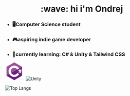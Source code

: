 <h1 align="center"> :wave: hi i'm Ondrej </h1>

- ### 🖥️Computer Science student
- ### 🎮aspiring indie game developer
- ### 📖currently learning: C# & Unity & Tailwind CSS
<div>
  <img src="https://github.com/devicons/devicon/blob/master/icons/csharp/csharp-original.svg" title="C#" alt="C#" width="60" height="60"/>&nbsp;
  <img src="https://cdn-icons-png.flaticon.com/512/5969/5969294.png" title="Unity" alt="Unity" width="60" height="60"/>&nbsp;
</div>

![Top Langs](https://github-readme-stats.vercel.app/api/top-langs/?username=Janda2304&layout=compact&theme=vision-friendly-dark)







